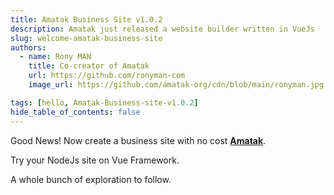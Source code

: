 ```yaml
---
title: Amatak Business Site v1.0.2
description: Amatak just released a website builder written in VueJs
slug: welcome-amatak-business-site
authors:
  - name: Rony MAN
    title: Co-creator of Amatak
    url: https://github.com/ronyman-com
    image_url: https://github.com/amatak-org/cdn/blob/main/ronyman.jpg

tags: [hello, Amatak-Business-site-v1.0.2]
hide_table_of_contents: false
---
```


Good News! Now create a business site with no cost [**Amatak**](https://amatak.io/).

<!--truncate-->

Try your NodeJs site on Vue Framework.

A whole bunch of exploration to follow.
